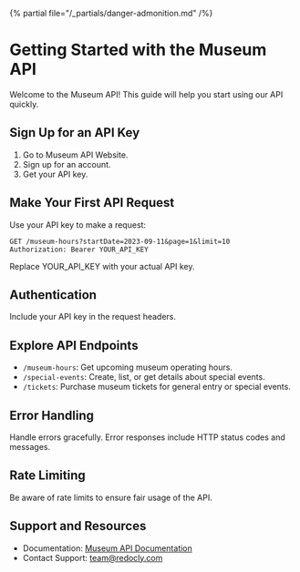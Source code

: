 {% partial file="/_partials/danger-admonition.md" /%}

# Getting Started with the Museum API

Welcome to the Museum API! This guide will help you start using our API quickly.

## Sign Up for an API Key

1. Go to Museum API Website.
2. Sign up for an account.
3. Get your API key.

## Make Your First API Request

Use your API key to make a request:

```http
GET /museum-hours?startDate=2023-09-11&page=1&limit=10
Authorization: Bearer YOUR_API_KEY
```

Replace YOUR_API_KEY with your actual API key.

## Authentication

Include your API key in the request headers.

## Explore API Endpoints

- `/museum-hours`: Get upcoming museum operating hours.
- `/special-events`: Create, list, or get details about special events.
- `/tickets`: Purchase museum tickets for general entry or special events.

## Error Handling

Handle errors gracefully. Error responses include HTTP status codes and messages.

## Rate Limiting

Be aware of rate limits to ensure fair usage of the API.

## Support and Resources

- Documentation: [Museum API Documentation](https://idearium.apishowdown.com/openapi/museum/)
- Contact Support: team@redocly.com
